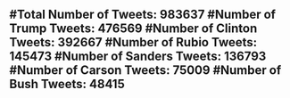 #Total Number of Tweets: 983637 
#Number of Trump Tweets: 476569
#Number of Clinton Tweets: 392667
#Number of Rubio Tweets: 145473
#Number of Sanders Tweets: 136793
#Number of Carson Tweets: 75009
#Number of Bush Tweets: 48415
---
